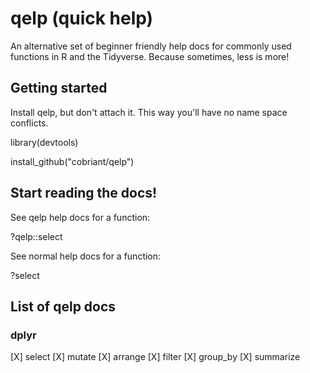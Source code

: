 # qelp (quick help)

An alternative set of beginner friendly help docs for commonly used functions in R and the Tidyverse. Because sometimes, less is more!

## Getting started

Install qelp, but don't attach it. This way you'll have no name space conflicts.

library(devtools)

install_github("cobriant/qelp")

## Start reading the docs!

See qelp help docs for a function:

?qelp::select

See normal help docs for a function:

?select

## List of qelp docs

### dplyr

[X] select
[X] mutate
[X] arrange
[X] filter
[X] group_by
[X] summarize
